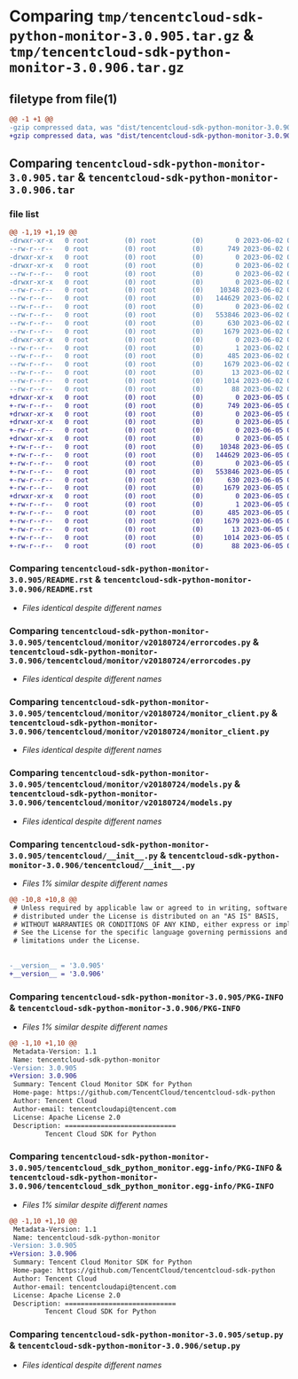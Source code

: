 # Comparing `tmp/tencentcloud-sdk-python-monitor-3.0.905.tar.gz` & `tmp/tencentcloud-sdk-python-monitor-3.0.906.tar.gz`

## filetype from file(1)

```diff
@@ -1 +1 @@
-gzip compressed data, was "dist/tencentcloud-sdk-python-monitor-3.0.905.tar", last modified: Fri Jun  2 00:33:33 2023, max compression
+gzip compressed data, was "dist/tencentcloud-sdk-python-monitor-3.0.906.tar", last modified: Mon Jun  5 00:38:37 2023, max compression
```

## Comparing `tencentcloud-sdk-python-monitor-3.0.905.tar` & `tencentcloud-sdk-python-monitor-3.0.906.tar`

### file list

```diff
@@ -1,19 +1,19 @@
-drwxr-xr-x   0 root         (0) root         (0)        0 2023-06-02 00:33:33.000000 tencentcloud-sdk-python-monitor-3.0.905/
--rw-r--r--   0 root         (0) root         (0)      749 2023-06-02 00:33:33.000000 tencentcloud-sdk-python-monitor-3.0.905/README.rst
-drwxr-xr-x   0 root         (0) root         (0)        0 2023-06-02 00:33:33.000000 tencentcloud-sdk-python-monitor-3.0.905/tencentcloud/
-drwxr-xr-x   0 root         (0) root         (0)        0 2023-06-02 00:33:33.000000 tencentcloud-sdk-python-monitor-3.0.905/tencentcloud/monitor/
--rw-r--r--   0 root         (0) root         (0)        0 2023-06-02 00:33:33.000000 tencentcloud-sdk-python-monitor-3.0.905/tencentcloud/monitor/__init__.py
-drwxr-xr-x   0 root         (0) root         (0)        0 2023-06-02 00:33:33.000000 tencentcloud-sdk-python-monitor-3.0.905/tencentcloud/monitor/v20180724/
--rw-r--r--   0 root         (0) root         (0)    10348 2023-06-02 00:33:33.000000 tencentcloud-sdk-python-monitor-3.0.905/tencentcloud/monitor/v20180724/errorcodes.py
--rw-r--r--   0 root         (0) root         (0)   144629 2023-06-02 00:33:33.000000 tencentcloud-sdk-python-monitor-3.0.905/tencentcloud/monitor/v20180724/monitor_client.py
--rw-r--r--   0 root         (0) root         (0)        0 2023-06-02 00:33:33.000000 tencentcloud-sdk-python-monitor-3.0.905/tencentcloud/monitor/v20180724/__init__.py
--rw-r--r--   0 root         (0) root         (0)   553846 2023-06-02 00:33:33.000000 tencentcloud-sdk-python-monitor-3.0.905/tencentcloud/monitor/v20180724/models.py
--rw-r--r--   0 root         (0) root         (0)      630 2023-06-02 00:33:33.000000 tencentcloud-sdk-python-monitor-3.0.905/tencentcloud/__init__.py
--rw-r--r--   0 root         (0) root         (0)     1679 2023-06-02 00:33:33.000000 tencentcloud-sdk-python-monitor-3.0.905/PKG-INFO
-drwxr-xr-x   0 root         (0) root         (0)        0 2023-06-02 00:33:33.000000 tencentcloud-sdk-python-monitor-3.0.905/tencentcloud_sdk_python_monitor.egg-info/
--rw-r--r--   0 root         (0) root         (0)        1 2023-06-02 00:33:33.000000 tencentcloud-sdk-python-monitor-3.0.905/tencentcloud_sdk_python_monitor.egg-info/dependency_links.txt
--rw-r--r--   0 root         (0) root         (0)      485 2023-06-02 00:33:33.000000 tencentcloud-sdk-python-monitor-3.0.905/tencentcloud_sdk_python_monitor.egg-info/SOURCES.txt
--rw-r--r--   0 root         (0) root         (0)     1679 2023-06-02 00:33:33.000000 tencentcloud-sdk-python-monitor-3.0.905/tencentcloud_sdk_python_monitor.egg-info/PKG-INFO
--rw-r--r--   0 root         (0) root         (0)       13 2023-06-02 00:33:33.000000 tencentcloud-sdk-python-monitor-3.0.905/tencentcloud_sdk_python_monitor.egg-info/top_level.txt
--rw-r--r--   0 root         (0) root         (0)     1014 2023-06-02 00:33:33.000000 tencentcloud-sdk-python-monitor-3.0.905/setup.py
--rw-r--r--   0 root         (0) root         (0)       88 2023-06-02 00:33:33.000000 tencentcloud-sdk-python-monitor-3.0.905/setup.cfg
+drwxr-xr-x   0 root         (0) root         (0)        0 2023-06-05 00:38:37.000000 tencentcloud-sdk-python-monitor-3.0.906/
+-rw-r--r--   0 root         (0) root         (0)      749 2023-06-05 00:38:36.000000 tencentcloud-sdk-python-monitor-3.0.906/README.rst
+drwxr-xr-x   0 root         (0) root         (0)        0 2023-06-05 00:38:37.000000 tencentcloud-sdk-python-monitor-3.0.906/tencentcloud/
+drwxr-xr-x   0 root         (0) root         (0)        0 2023-06-05 00:38:37.000000 tencentcloud-sdk-python-monitor-3.0.906/tencentcloud/monitor/
+-rw-r--r--   0 root         (0) root         (0)        0 2023-06-05 00:38:36.000000 tencentcloud-sdk-python-monitor-3.0.906/tencentcloud/monitor/__init__.py
+drwxr-xr-x   0 root         (0) root         (0)        0 2023-06-05 00:38:37.000000 tencentcloud-sdk-python-monitor-3.0.906/tencentcloud/monitor/v20180724/
+-rw-r--r--   0 root         (0) root         (0)    10348 2023-06-05 00:38:36.000000 tencentcloud-sdk-python-monitor-3.0.906/tencentcloud/monitor/v20180724/errorcodes.py
+-rw-r--r--   0 root         (0) root         (0)   144629 2023-06-05 00:38:36.000000 tencentcloud-sdk-python-monitor-3.0.906/tencentcloud/monitor/v20180724/monitor_client.py
+-rw-r--r--   0 root         (0) root         (0)        0 2023-06-05 00:38:36.000000 tencentcloud-sdk-python-monitor-3.0.906/tencentcloud/monitor/v20180724/__init__.py
+-rw-r--r--   0 root         (0) root         (0)   553846 2023-06-05 00:38:36.000000 tencentcloud-sdk-python-monitor-3.0.906/tencentcloud/monitor/v20180724/models.py
+-rw-r--r--   0 root         (0) root         (0)      630 2023-06-05 00:38:36.000000 tencentcloud-sdk-python-monitor-3.0.906/tencentcloud/__init__.py
+-rw-r--r--   0 root         (0) root         (0)     1679 2023-06-05 00:38:37.000000 tencentcloud-sdk-python-monitor-3.0.906/PKG-INFO
+drwxr-xr-x   0 root         (0) root         (0)        0 2023-06-05 00:38:37.000000 tencentcloud-sdk-python-monitor-3.0.906/tencentcloud_sdk_python_monitor.egg-info/
+-rw-r--r--   0 root         (0) root         (0)        1 2023-06-05 00:38:37.000000 tencentcloud-sdk-python-monitor-3.0.906/tencentcloud_sdk_python_monitor.egg-info/dependency_links.txt
+-rw-r--r--   0 root         (0) root         (0)      485 2023-06-05 00:38:37.000000 tencentcloud-sdk-python-monitor-3.0.906/tencentcloud_sdk_python_monitor.egg-info/SOURCES.txt
+-rw-r--r--   0 root         (0) root         (0)     1679 2023-06-05 00:38:37.000000 tencentcloud-sdk-python-monitor-3.0.906/tencentcloud_sdk_python_monitor.egg-info/PKG-INFO
+-rw-r--r--   0 root         (0) root         (0)       13 2023-06-05 00:38:37.000000 tencentcloud-sdk-python-monitor-3.0.906/tencentcloud_sdk_python_monitor.egg-info/top_level.txt
+-rw-r--r--   0 root         (0) root         (0)     1014 2023-06-05 00:38:36.000000 tencentcloud-sdk-python-monitor-3.0.906/setup.py
+-rw-r--r--   0 root         (0) root         (0)       88 2023-06-05 00:38:37.000000 tencentcloud-sdk-python-monitor-3.0.906/setup.cfg
```

### Comparing `tencentcloud-sdk-python-monitor-3.0.905/README.rst` & `tencentcloud-sdk-python-monitor-3.0.906/README.rst`

 * *Files identical despite different names*

### Comparing `tencentcloud-sdk-python-monitor-3.0.905/tencentcloud/monitor/v20180724/errorcodes.py` & `tencentcloud-sdk-python-monitor-3.0.906/tencentcloud/monitor/v20180724/errorcodes.py`

 * *Files identical despite different names*

### Comparing `tencentcloud-sdk-python-monitor-3.0.905/tencentcloud/monitor/v20180724/monitor_client.py` & `tencentcloud-sdk-python-monitor-3.0.906/tencentcloud/monitor/v20180724/monitor_client.py`

 * *Files identical despite different names*

### Comparing `tencentcloud-sdk-python-monitor-3.0.905/tencentcloud/monitor/v20180724/models.py` & `tencentcloud-sdk-python-monitor-3.0.906/tencentcloud/monitor/v20180724/models.py`

 * *Files identical despite different names*

### Comparing `tencentcloud-sdk-python-monitor-3.0.905/tencentcloud/__init__.py` & `tencentcloud-sdk-python-monitor-3.0.906/tencentcloud/__init__.py`

 * *Files 1% similar despite different names*

```diff
@@ -10,8 +10,8 @@
 # Unless required by applicable law or agreed to in writing, software
 # distributed under the License is distributed on an "AS IS" BASIS,
 # WITHOUT WARRANTIES OR CONDITIONS OF ANY KIND, either express or implied.
 # See the License for the specific language governing permissions and
 # limitations under the License.
 
 
-__version__ = '3.0.905'
+__version__ = '3.0.906'
```

### Comparing `tencentcloud-sdk-python-monitor-3.0.905/PKG-INFO` & `tencentcloud-sdk-python-monitor-3.0.906/PKG-INFO`

 * *Files 1% similar despite different names*

```diff
@@ -1,10 +1,10 @@
 Metadata-Version: 1.1
 Name: tencentcloud-sdk-python-monitor
-Version: 3.0.905
+Version: 3.0.906
 Summary: Tencent Cloud Monitor SDK for Python
 Home-page: https://github.com/TencentCloud/tencentcloud-sdk-python
 Author: Tencent Cloud
 Author-email: tencentcloudapi@tencent.com
 License: Apache License 2.0
 Description: ============================
         Tencent Cloud SDK for Python
```

### Comparing `tencentcloud-sdk-python-monitor-3.0.905/tencentcloud_sdk_python_monitor.egg-info/PKG-INFO` & `tencentcloud-sdk-python-monitor-3.0.906/tencentcloud_sdk_python_monitor.egg-info/PKG-INFO`

 * *Files 1% similar despite different names*

```diff
@@ -1,10 +1,10 @@
 Metadata-Version: 1.1
 Name: tencentcloud-sdk-python-monitor
-Version: 3.0.905
+Version: 3.0.906
 Summary: Tencent Cloud Monitor SDK for Python
 Home-page: https://github.com/TencentCloud/tencentcloud-sdk-python
 Author: Tencent Cloud
 Author-email: tencentcloudapi@tencent.com
 License: Apache License 2.0
 Description: ============================
         Tencent Cloud SDK for Python
```

### Comparing `tencentcloud-sdk-python-monitor-3.0.905/setup.py` & `tencentcloud-sdk-python-monitor-3.0.906/setup.py`

 * *Files identical despite different names*

